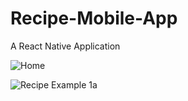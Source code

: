 # Recipe-Mobile-App

A React Native Application




![Home](https://github.com/cruzjeff25/Recipe-Mobile-App/assets/82011378/7123817e-8b2e-4f5c-be48-f8597f4f2cec)


![Recipe Example 1a](https://github.com/cruzjeff25/Recipe-Mobile-App/assets/82011378/4fdcafe6-479d-4aff-96a4-8d48b8a29476)

